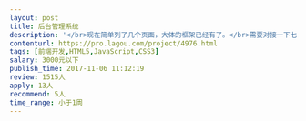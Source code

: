 ```yaml
---                
layout: post       
title: 后台管理系统           
description: '</br>现在简单列了几个页面，大体的框架已经有了。</br>需要对接一下七牛的上传文件接口，之后就是几个页面的展示，编辑而已，很简单。</br>如果合作愉快，希望可以长期合作。</br>手头项目比较多。</br>'     
contenturl: https://pro.lagou.com/project/4976.html      
tags: [前端开发,HTML5,JavaScript,CSS3]            
salary: 3000元以下          
publish_time: 2017-11-06 11:12:19         
review: 1515人                   
apply: 13人                   
recommend: 5人                   
time_range: 小于1周              
---                 
```

